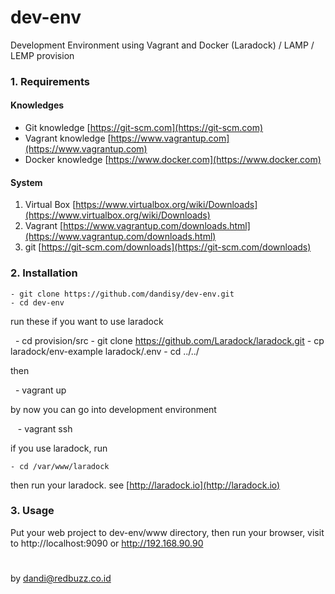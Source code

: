 # dev-env
Development Environment using Vagrant and Docker (Laradock) / LAMP / LEMP provision

### 1. Requirements

#### Knowledges

- Git knowledge [https://git-scm.com](https://git-scm.com)
- Vagrant knowledge [https://www.vagrantup.com](https://www.vagrantup.com)
- Docker knowledge [https://www.docker.com](https://www.docker.com)

#### System

1. Virtual Box [https://www.virtualbox.org/wiki/Downloads](https://www.virtualbox.org/wiki/Downloads)
2. Vagrant [https://www.vagrantup.com/downloads.html](https://www.vagrantup.com/downloads.html)
3. git [https://git-scm.com/downloads](https://git-scm.com/downloads)

### 2. Installation

    - git clone https://github.com/dandisy/dev-env.git
    - cd dev-env
    
run these if you want to use laradock

    - cd provision/src
    - git clone https://github.com/Laradock/laradock.git
    - cp laradock/env-example laradock/.env
    - cd ../../
    
then

    - vagrant up
    
by now you can go into development environment

    - vagrant ssh

if you use laradock, run

    - cd /var/www/laradock
    
then run your laradock. see [http://laradock.io](http://laradock.io)

### 3. Usage

Put your web project to dev-env/www directory, then
run your browser, visit to http://localhost:9090 or http://192.168.90.90

#
by dandi@redbuzz.co.id
